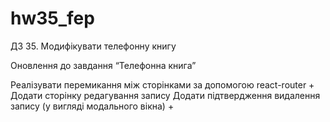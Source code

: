 # hw35_fep

ДЗ 35. Модифікувати телефонну книгу

Оновлення до завдання “Телефонна книга”

Реалізувати перемикання між сторінками за допомогою react-router +
Додати сторінку редагування запису
Додати підтвердження видалення запису (у вигляді модального вікна) +
